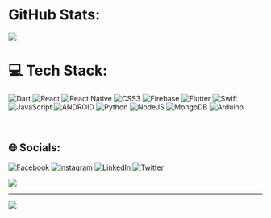 


# GitHub Stats:

![](https://github-readme-streak-stats.herokuapp.com/?user=yunusevgane&theme=gruvbox&hide_border=true)<br/>




# 💻 Tech Stack:
![Dart](https://img.shields.io/badge/dart-%230175C2.svg?style=for-the-badge&logo=dart&logoColor=white) ![React](https://img.shields.io/badge/react-%2320232a.svg?style=for-the-badge&logo=react&logoColor=%2361DAFB) ![React Native](https://img.shields.io/badge/react_native-%2320232a.svg?style=for-the-badge&logo=react&logoColor=%2361DAFB) ![CSS3](https://img.shields.io/badge/css3-%231572B6.svg?style=for-the-badge&logo=css3&logoColor=white) ![Firebase](https://img.shields.io/badge/firebase-%23039BE5.svg?style=for-the-badge&logo=firebase) ![Flutter](https://img.shields.io/badge/Flutter-%2302569B.svg?style=for-the-badge&logo=Flutter&logoColor=white) ![Swift](https://img.shields.io/badge/swift-F54A2A?style=for-the-badge&logo=swift&logoColor=white) ![JavaScript](https://img.shields.io/badge/javascript-%23323330.svg?style=for-the-badge&logo=javascript&logoColor=%23F7DF1E) ![ANDROID](https://img.shields.io/badge/android-%2320232a.svg?style=for-the-badge&logo=android&logoColor=%a4c639) ![Python](https://img.shields.io/badge/python-3670A0?style=for-the-badge&logo=python&logoColor=ffdd54) ![NodeJS](https://img.shields.io/badge/node.js-6DA55F?style=for-the-badge&logo=node.js&logoColor=white) ![MongoDB](https://img.shields.io/badge/MongoDB-%234ea94b.svg?style=for-the-badge&logo=mongodb&logoColor=white) ![Arduino](https://img.shields.io/badge/-Arduino-00979D?style=for-the-badge&logo=Arduino&logoColor=white)

<br/>


## 🌐 Socials:
[![Facebook](https://img.shields.io/badge/Facebook-%231877F2.svg?logo=Facebook&logoColor=white)](https://facebook.com/yunusevgane) [![Instagram](https://img.shields.io/badge/Instagram-%23E4405F.svg?logo=Instagram&logoColor=white)](https://instagram.com/yunusevgane) [![LinkedIn](https://img.shields.io/badge/LinkedIn-%230077B5.svg?logo=linkedin&logoColor=white)](https://linkedin.com/in/yunusevgane) [![Twitter](https://img.shields.io/badge/Twitter-%231DA1F2.svg?logo=Twitter&logoColor=white)](https://twitter.com/yunusevgane) 


[![](https://gtce.itsvg.in/api?username=yunusevgane)](https://github.com/VishwaGauravIn/github-twitter-card-embed)

---
[![](https://visitcount.itsvg.in/api?id=yunusevgane&icon=0&color=0)](https://visitcount.itsvg.in)
